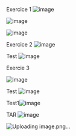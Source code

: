 Exercice 1
![image](https://github.com/A-laili/Tp_Hibernate/assets/147451080/3c998274-a9bb-483e-9110-f4ca31fd9043)

![image](https://github.com/A-laili/Tp_Hibernate/assets/147451080/6d28f0a1-f43f-44a3-898f-2e18ee2e812f)

![image](https://github.com/A-laili/Tp_Hibernate/assets/147451080/ffcb799a-1d2c-4e1f-b7be-2d5468792c18)

Exercice 2
![image](https://github.com/A-laili/Tp_Hibernate/assets/147451080/e6b74ce0-15a4-41e8-8fd1-e5e8e8f17bfc)

Test ![image](https://github.com/A-laili/Tp_Hibernate/assets/147451080/3c7866de-55d8-4603-9250-d747495b002f)

Exercie 3 

![image](https://github.com/A-laili/Tp_Hibernate/assets/147451080/f2e1a082-c4ac-40ca-99cb-f2d1ae6fd826)

Test ![image](https://github.com/A-laili/Tp_Hibernate/assets/147451080/82cae2c8-5298-4ddb-aa46-80fd0b3641b0)

Test1![image](https://github.com/A-laili/Tp_Hibernate/assets/147451080/db088343-2d4b-4580-b102-65752090b21c)

TAR 
![image](https://github.com/A-laili/Tp_Hibernate/assets/147451080/7bf9e70e-bab0-4409-8961-6bed1c5a33ca)

![Uploading image.png…]()





